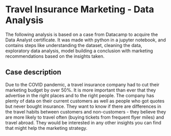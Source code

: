 # Travel Insurance Marketing - Data Analysis

The following analysis is based on a case from Datacamp to acquire the Data Analyst certificate. It was made with python in a jupyter notebook, and contains steps like understanding the dataset, cleaning the data, exploratory data analysis, model building a conclusion with marketing recommendations based on the insights taken.

## Case description

Due to the COVID pandemic, a travel insurance company had to cut their marketing budget by over 50%. It is more important than ever that they advertise in the right places and to the right people. The company has plenty of data on their current customers as well as people who got quotes but never bought insurance. They want to know if there are differences in the travel habits between customers and non-customers - they believe they are more likely to travel often (buying tickets from frequent flyer miles) and travel
abroad. They would be interested in any other insights you can find that might help the marketing strategy.
